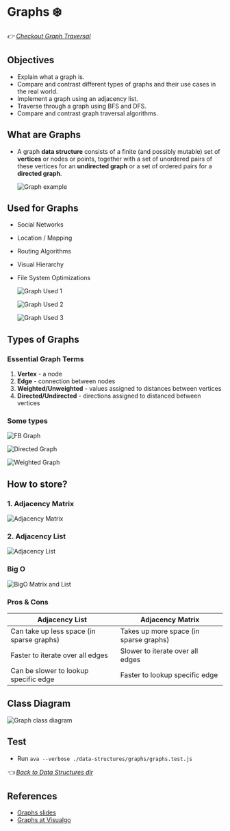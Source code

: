 # Graphs ❄️
*👉 [Checkout Graph Traversal](./graph-traversal.md)*

## Objectives

- Explain what a graph is.
- Compare and contrast different types of graphs and their use cases in the real world.
- Implement a graph using an adjacency list.
- Traverse through a graph using BFS and DFS.
- Compare and contrast graph traversal algorithms.

## What are Graphs

- A graph **data structure** consists of a finite (and possibly mutable) set of **vertices** or nodes or points, together with a set of unordered pairs of these vertices for an **undirected graph** or a set of ordered pairs for a **directed graph**.

  ![Graph example](../../assets/images/data-structures/graph-example.png)

## Used for Graphs

- Social Networks
- Location / Mapping
- Routing Algorithms
- Visual Hierarchy
- File System Optimizations

  ![Graph Used 1](../../assets/images/data-structures/graph-used-1.png)
  
  ![Graph Used 2](../../assets/images/data-structures/graph-used-2.png)

  ![Graph Used 3](../../assets/images/data-structures/graph-used-3.png)

## Types of Graphs

### Essential Graph Terms

1. **Vertex** - a node
2. **Edge** - connection between nodes
3. **Weighted/Unweighted** - values assigned to distances between vertices
4. **Directed/Undirected** - directions assigned to distanced between vertices

### Some types

  ![FB Graph](../../assets/images/data-structures/fb-graph.png)

  ![Directed Graph](../../assets/images/data-structures/directed-graph.png)

  ![Weighted Graph](../../assets/images/data-structures/weighted-graph.png)


## How to store?

### 1. Adjacency Matrix

  ![Adjacency Matrix](../../assets/images/data-structures/adjacency-matrix.png)

### 2. Adjacency List

  ![Adjacency List](../../assets/images/data-structures/adjacency-list.png)

### Big O

  ![BigO Matrix and List](../../assets/images/data-structures/bigO-graph.png)

### Pros & Cons

| **Adjacency List** | **Adjacency Matrix** |
| ------------- | ------------- |
| Can take up less space (in sparse graphs) | Takes up more space (in sparse graphs)  |
| Faster to iterate over all edges | Slower to iterate over all edges  |
| Can be slower to lookup specific edge | Faster to lookup specific edge  |

## Class Diagram

  ![Graph class diagram](../../assets/images/data-structures/graph-class-diagram.png)

## Test

- Run `ava --verbose ./data-structures/graphs/graphs.test.js`

*👈 [Back to Data Structures dir](../README.md)*

## References

- [Graphs slides](https://cs.slides.com/colt_steele/graphs#/1)
- [Graphs at Visualgo](https://visualgo.net/en/graphds)

